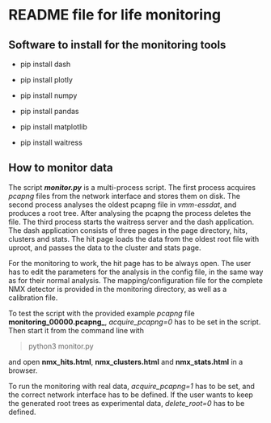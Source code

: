 # README file for life monitoring

## Software to install for the monitoring tools

- pip install dash

- pip install plotly

- pip install numpy

- pip install pandas

- pip install matplotlib 

- pip install waitress 


## How to monitor data
The script **_monitor.py_** is a multi-process script. The first process acquires *pcapng* files from the network interface and stores them on disk. The second process analyses the oldest pcapng file in *vmm-essdat*, and produces a root tree. After analysing the pcapng the process deletes the file. The third process starts the waitress server and the dash application. The dash application consists of three pages in the page directory, hits, clusters and stats. The hit page loads the data from the oldest root file with uproot, and passes the data to the cluster and stats page.

For the monitoring to work, the hit page has to be always open. The user has to edit the parameters for the analysis in the config file, in the same way as for their normal analysis. The mapping/configuration file for the complete NMX detector is provided in the monitoring directory, as well as a calibration file.

To test the script with the provided example *pcapng* file **monitoring_00000.pcapng_**, *acquire_pcapng=0* has to be set in the script. Then start it from the command line with 

> python3 monitor.py 

and open **nmx_hits.html**, **nmx_clusters.html**  and **nmx_stats.html**  in a browser.

To run the monitoring with real data, *acquire_pcapng=1* has to be set, and the correct network interface has to be defined. If the user wants to keep the generated root trees as experimental data, *delete_root=0* has to be defined.

